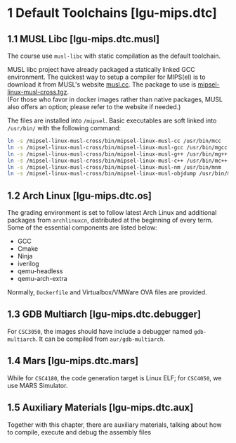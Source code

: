 # 1 Default Toolchains [lgu-mips.dtc]

## 1.1 MUSL Libc [lgu-mips.dtc.musl]

The course use `musl-libc` with static compilation as the default toolchain. 

MUSL libc project have already packaged a statically linked GCC environment. 
The quickest way to setup a compiler for MIPS(el) is to download it from MUSL's website [musl.cc](https://musl.cc). 
The package to use is [mipsel-linux-musl-cross.tgz](https://musl.cc/mipsel-linux-musl-cross.tgz).  
(For those who favor in docker images rather than native packages, MUSL also offers an option; please refer to the website if needed.)

The files are installed into `/mipsel`.
Basic executables are soft linked into `/usr/bin/` with the following command:
```bash
ln -s /mipsel-linux-musl-cross/bin/mipsel-linux-musl-cc /usr/bin/mcc   
ln -s /mipsel-linux-musl-cross/bin/mipsel-linux-musl-gcc /usr/bin/mgcc 
ln -s /mipsel-linux-musl-cross/bin/mipsel-linux-musl-g++ /usr/bin/mg++ 
ln -s /mipsel-linux-musl-cross/bin/mipsel-linux-musl-c++ /usr/bin/mc++ 
ln -s /mipsel-linux-musl-cross/bin/mipsel-linux-musl-nm /usr/bin/mnm   
ln -s /mipsel-linux-musl-cross/bin/mipsel-linux-musl-objdump /usr/bin/mobjdump
```


## 1.2 Arch Linux [lgu-mips.dtc.os]

The grading environment is set to follow latest Arch Linux and additional packages from `archlinuxcn`, distributed at the beginning of every term. Some of the essential components are listed below:

- GCC
- Cmake
- Ninja
- iverilog
- qemu-headless
- qemu-arch-extra

Normally, `Dockerfile` and Virtualbox/VMWare OVA files are provided.

## 1.3 GDB Multiarch [lgu-mips.dtc.debugger]

For `CSC3050`, the images should have include a debugger named `gdb-multiarch`. It can be compiled from `aur/gdb-multiarch`.

## 1.4 Mars [lgu-mips.dtc.mars]

While for `CSC4180`, the code generation target is Linux ELF; for `CSC4050`, we use MARS Simulator. 

## 1.5 Auxiliary Materials [lgu-mips.dtc.aux]

Together with this chapter, there are auxiliary materials, talking about how to compile, execute and debug the assembly files
